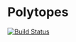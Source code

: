 # Polytopes
[![Build Status](https://github.com/serenity4/Polytopes.jl/workflows/CI/badge.svg)](https://github.com/serenity4/Polytopes.jl/actions)
